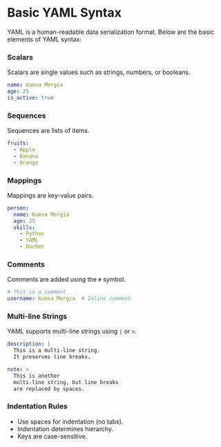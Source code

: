 # Basic YAML Syntax

YAML is a human-readable data serialization format. Below are the basic elements of YAML syntax:

### Scalars
Scalars are single values such as strings, numbers, or booleans.

```yaml
name: Kumsa Mergia
age: 25
is_active: true
```

### Sequences
Sequences are lists of items.

```yaml
fruits:
  - Apple
  - Banana
  - Orange
```

### Mappings
Mappings are key-value pairs.

```yaml
person:
  name: Kumsa Mergia
  age: 25
  skills:
    - Python
    - YAML
    - Docker
```

### Comments
Comments are added using the `#` symbol.

```yaml
# This is a comment
username: Kumsa Mergia  # Inline comment
```

### Multi-line Strings
YAML supports multi-line strings using `|` or `>`.

```yaml
description: |
  This is a multi-line string.
  It preserves line breaks.

note: >
  This is another
  multi-line string, but line breaks
  are replaced by spaces.
```

### Indentation Rules

- Use spaces for indentation (no tabs).
- Indentation determines hierarchy.
- Keys are case-sensitive.
